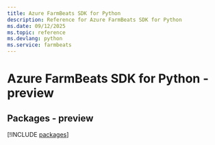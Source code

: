 ```yaml
---
title: Azure FarmBeats SDK for Python
description: Reference for Azure FarmBeats SDK for Python
ms.date: 09/12/2025
ms.topic: reference
ms.devlang: python
ms.service: farmbeats
---
```

# Azure FarmBeats SDK for Python - preview
## Packages - preview
[!INCLUDE [packages](farmbeats-index.md)]